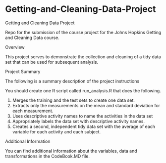 Getting-and-Cleaning-Data-Project
=================================
Getting and Cleaning Data Project

Repo for the submission of the course project for the Johns Hopkins Getting and Cleaning Data course.

Overview

This project serves to demonstrate the collection and cleaning of a tidy data set that can be used for subsequent analysis.

Project Summary

The following is a summary description of the project instructions

You should create one R script called run_analysis.R that does the following. 
1. Merges the training and the test sets to create one data set. 
2. Extracts only the measurements on the mean and standard deviation for each measurement. 
3. Uses descriptive activity names to name the activities in the data set
4. Appropriately labels the data set with descriptive activity names.
5. Creates a second, independent tidy data set with the average of each variable for each activity and each subject.

Additional Information

You can find additional information about the variables, data and transformations in the CodeBook.MD file.
